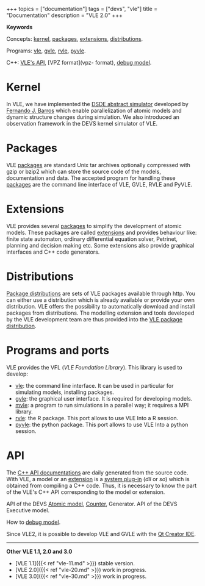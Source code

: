 +++
topics = ["documentation"]
tags = ["devs", "vle"]
title = "Documentation"
description = "VLE 2.0"
+++

**Keywords**

Concepts: [kernel](kernel), [packages](packages), [extensions](extensions),
[distributions](distributions).

Programs: [vle](vle-cli), [gvle](gvle), [rvle](rvle), [pyvle](pyvle).

C++: [VLE's API](http://www.vle-project.org/doxygen/dev/), [VPZ format](vpz-
format), [debug model](debug-model).

# Kernel

In VLE, we have implemented the [DSDE abstract
simulator](http://portal.acm.org/citation.cfm?id=293257) developed by [Fernando
J. Barros](http://eden.dei.uc.pt/~barros/) which enable parallelization of
atomic models and dynamic structure changes during simulation. We also
introduced an observation framework in the DEVS kernel simulator of VLE.

# Packages

VLE [packages](packages) are standard Unix tar archives optionally compressed
with gzip or bzip2 which can store the source code of the models, documentation
and data. The accepted program for handling these [packages](packages) are the
command line interface of VLE, GVLE, RVLE and PyVLE.

# Extensions

VLE provides several [packages](packages) to simplify the development of atomic
models. These packages are called [extensions](extensions) and provides
behaviour like: finite state automaton, ordinary differential equation solver,
Petrinet, planning and decision making etc. Some extensions also provide
graphical interfaces and C++ code generators.

# Distributions

[Package distributions](distributions) are sets of VLE packages available
through http. You can either use a distribution which is already available or
provide your own distribution. VLE offers the possibility to automatically
download and install packages from distributions. The modelling extension and
tools developed by the VLE development team are thus provided into the [VLE
package distribution](../packages).

# Programs and ports

VLE provides the VFL (_VLE Foundation Library_). This library is used to
develop:

- [vle](vle-cli): the command line interface. It can be used in particular for
  simulating models, installing packages.
- [gvle](gvle): the graphical user interface. It is required for developing
  models.
- [mvle](mvle): a program to run simulations in a parallel way; it requires a
  MPI library.
- [rvle](rvle): the R package. This port allows to use VLE Into a R session.
- [pyvle](pyvle): the python package. This port allows to use VLE Into a python session.

# API

The [C++ API documentations](http://www.vle-project.org/doxygen/dev/) are daily
generated from the source code. With VLE, a model or an [extension](extensions)
is a [system plug-in](https://en.wikipedia.org/wiki/Library_(computing)) (*dll*
or *so*) which is obtained from compiling a C++ code. Thus, it is necessary to
know the part of the VLE's C++ API corresponding to the model or extension.

API of the
DEVS [Atomic model](atomic-model), [Counter](examples/counter),
Generator. API of the DEVS Executive model.

How to [debug model](debug-model).

Since VLE2, it is possible to develop VLE and GVLE with the [Qt Creator
IDE](qtcreator).

---

**Other VLE 1.1, 2.0 and 3.0**

- [VLE 1.1]({{< ref "vle-11.md" >}}) stable version.
- [VLE 2.0]({{< ref "vle-20.md" >}}) work in progress.
- [VLE 3.0]({{< ref "vle-30.md" >}}) work in progress.
